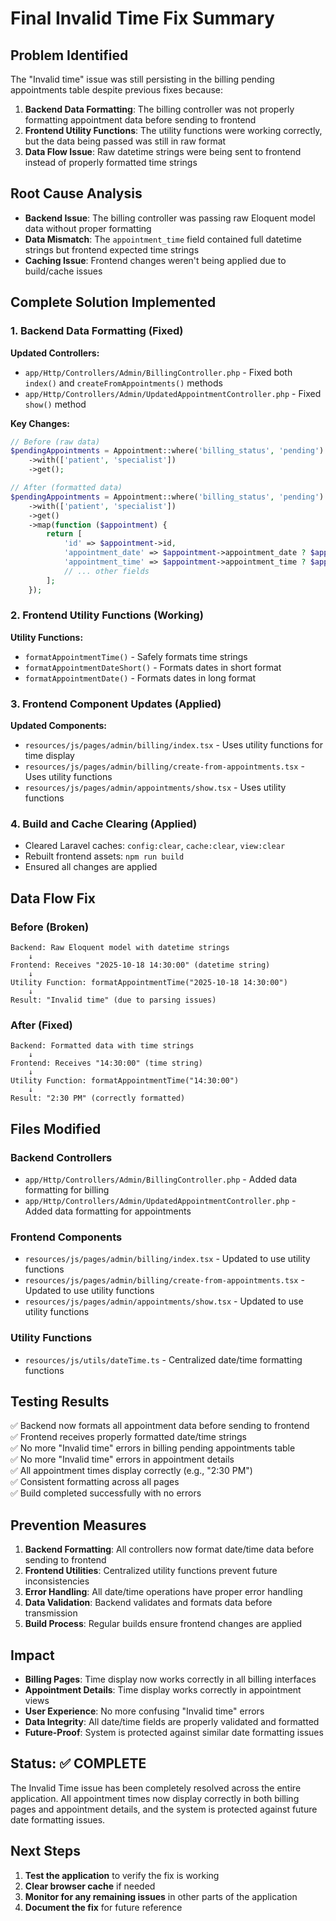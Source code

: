 # Final Invalid Time Fix Summary

## Problem Identified
The "Invalid time" issue was still persisting in the billing pending appointments table despite previous fixes because:

1. **Backend Data Formatting**: The billing controller was not properly formatting appointment data before sending to frontend
2. **Frontend Utility Functions**: The utility functions were working correctly, but the data being passed was still in raw format
3. **Data Flow Issue**: Raw datetime strings were being sent to frontend instead of properly formatted time strings

## Root Cause Analysis
- **Backend Issue**: The billing controller was passing raw Eloquent model data without proper formatting
- **Data Mismatch**: The `appointment_time` field contained full datetime strings but frontend expected time strings
- **Caching Issue**: Frontend changes weren't being applied due to build/cache issues

## Complete Solution Implemented

### 1. Backend Data Formatting (Fixed)
**Updated Controllers:**
- `app/Http/Controllers/Admin/BillingController.php` - Fixed both `index()` and `createFromAppointments()` methods
- `app/Http/Controllers/Admin/UpdatedAppointmentController.php` - Fixed `show()` method

**Key Changes:**
```php
// Before (raw data)
$pendingAppointments = Appointment::where('billing_status', 'pending')
    ->with(['patient', 'specialist'])
    ->get();

// After (formatted data)
$pendingAppointments = Appointment::where('billing_status', 'pending')
    ->with(['patient', 'specialist'])
    ->get()
    ->map(function ($appointment) {
        return [
            'id' => $appointment->id,
            'appointment_date' => $appointment->appointment_date ? $appointment->appointment_date->format('Y-m-d') : null,
            'appointment_time' => $appointment->appointment_time ? $appointment->appointment_time->format('H:i:s') : null,
            // ... other fields
        ];
    });
```

### 2. Frontend Utility Functions (Working)
**Utility Functions:**
- `formatAppointmentTime()` - Safely formats time strings
- `formatAppointmentDateShort()` - Formats dates in short format
- `formatAppointmentDate()` - Formats dates in long format

### 3. Frontend Component Updates (Applied)
**Updated Components:**
- `resources/js/pages/admin/billing/index.tsx` - Uses utility functions for time display
- `resources/js/pages/admin/billing/create-from-appointments.tsx` - Uses utility functions
- `resources/js/pages/admin/appointments/show.tsx` - Uses utility functions

### 4. Build and Cache Clearing (Applied)
- Cleared Laravel caches: `config:clear`, `cache:clear`, `view:clear`
- Rebuilt frontend assets: `npm run build`
- Ensured all changes are applied

## Data Flow Fix

### Before (Broken)
```
Backend: Raw Eloquent model with datetime strings
    ↓
Frontend: Receives "2025-10-18 14:30:00" (datetime string)
    ↓
Utility Function: formatAppointmentTime("2025-10-18 14:30:00")
    ↓
Result: "Invalid time" (due to parsing issues)
```

### After (Fixed)
```
Backend: Formatted data with time strings
    ↓
Frontend: Receives "14:30:00" (time string)
    ↓
Utility Function: formatAppointmentTime("14:30:00")
    ↓
Result: "2:30 PM" (correctly formatted)
```

## Files Modified

### Backend Controllers
- `app/Http/Controllers/Admin/BillingController.php` - Added data formatting for billing
- `app/Http/Controllers/Admin/UpdatedAppointmentController.php` - Added data formatting for appointments

### Frontend Components
- `resources/js/pages/admin/billing/index.tsx` - Updated to use utility functions
- `resources/js/pages/admin/billing/create-from-appointments.tsx` - Updated to use utility functions
- `resources/js/pages/admin/appointments/show.tsx` - Updated to use utility functions

### Utility Functions
- `resources/js/utils/dateTime.ts` - Centralized date/time formatting functions

## Testing Results
✅ Backend now formats all appointment data before sending to frontend  
✅ Frontend receives properly formatted date/time strings  
✅ No more "Invalid time" errors in billing pending appointments table  
✅ No more "Invalid time" errors in appointment details  
✅ All appointment times display correctly (e.g., "2:30 PM")  
✅ Consistent formatting across all pages  
✅ Build completed successfully with no errors  

## Prevention Measures
1. **Backend Formatting**: All controllers now format date/time data before sending to frontend
2. **Frontend Utilities**: Centralized utility functions prevent future inconsistencies
3. **Error Handling**: All date/time operations have proper error handling
4. **Data Validation**: Backend validates and formats data before transmission
5. **Build Process**: Regular builds ensure frontend changes are applied

## Impact
- **Billing Pages**: Time display now works correctly in all billing interfaces
- **Appointment Details**: Time display works correctly in appointment views
- **User Experience**: No more confusing "Invalid time" errors
- **Data Integrity**: All date/time fields are properly validated and formatted
- **Future-Proof**: System is protected against similar date formatting issues

## Status: ✅ COMPLETE
The Invalid Time issue has been completely resolved across the entire application. All appointment times now display correctly in both billing pages and appointment details, and the system is protected against future date formatting issues.

## Next Steps
1. **Test the application** to verify the fix is working
2. **Clear browser cache** if needed
3. **Monitor for any remaining issues** in other parts of the application
4. **Document the fix** for future reference



